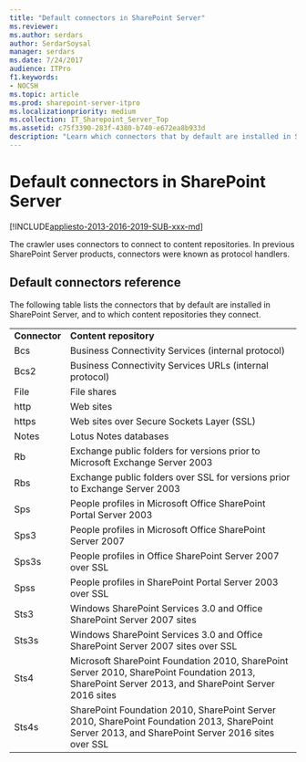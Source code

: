 ```yaml
---
title: "Default connectors in SharePoint Server"
ms.reviewer: 
ms.author: serdars
author: SerdarSoysal
manager: serdars
ms.date: 7/24/2017
audience: ITPro
f1.keywords:
- NOCSH
ms.topic: article
ms.prod: sharepoint-server-itpro
ms.localizationpriority: medium
ms.collection: IT_Sharepoint_Server_Top
ms.assetid: c75f3390-283f-4380-b740-e672ea8b933d
description: "Learn which connectors that by default are installed in SharePoint Server products."
---
```


# Default connectors in SharePoint Server

[!INCLUDE[appliesto-2013-2016-2019-SUB-xxx-md](../includes/appliesto-2013-2016-2019-SUB-xxx-md.md)]
  
The crawler uses connectors to connect to content repositories. In previous SharePoint Server products, connectors were known as protocol handlers.
  
## Default connectors reference

The following table lists the connectors that by default are installed in SharePoint Server, and to which content repositories they connect.
  
|||
|:-----|:-----|
|**Connector** <br/> |**Content repository** <br/> |
|Bcs  <br/> |Business Connectivity Services (internal protocol)  <br/> |
|Bcs2  <br/> |Business Connectivity Services URLs (internal protocol)  <br/> |
|File  <br/> |File shares  <br/> |
|http  <br/> |Web sites  <br/> |
|https  <br/> |Web sites over Secure Sockets Layer (SSL)  <br/> |
|Notes  <br/> |Lotus Notes databases  <br/> |
|Rb  <br/> |Exchange public folders for versions prior to Microsoft Exchange Server 2003  <br/> |
|Rbs  <br/> |Exchange public folders over SSL for versions prior to Exchange Server 2003  <br/> |
|Sps  <br/> |People profiles in Microsoft Office SharePoint Portal Server 2003  <br/> |
|Sps3  <br/> |People profiles in Microsoft Office SharePoint Server 2007  <br/> |
|Sps3s  <br/> |People profiles in Office SharePoint Server 2007 over SSL  <br/> |
|Spss  <br/> |People profiles in SharePoint Portal Server 2003 over SSL  <br/> |
|Sts3  <br/> |Windows SharePoint Services 3.0 and Office SharePoint Server 2007 sites  <br/> |
|Sts3s  <br/> |Windows SharePoint Services 3.0 and Office SharePoint Server 2007 sites over SSL  <br/> |
|Sts4  <br/> |Microsoft SharePoint Foundation 2010, SharePoint Server 2010, SharePoint Foundation 2013, SharePoint Server 2013, and SharePoint Server 2016 sites  <br/> |
|Sts4s  <br/> |SharePoint Foundation 2010, SharePoint Server 2010, SharePoint Foundation 2013, SharePoint Server 2013, and SharePoint Server 2016 sites over SSL  <br/> |
   

